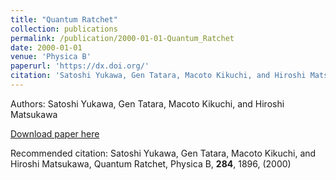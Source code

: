 ```yaml
---
title: "Quantum Ratchet"
collection: publications
permalink: /publication/2000-01-01-Quantum_Ratchet
date: 2000-01-01
venue: 'Physica B'
paperurl: 'https://dx.doi.org/'
citation: 'Satoshi Yukawa, Gen Tatara, Macoto Kikuchi, and Hiroshi Matsukawa, Quantum Ratchet, Physica B, <b>284</b>, 1896, (2000)'
---
```


Authors: Satoshi Yukawa, Gen Tatara, Macoto Kikuchi, and Hiroshi Matsukawa


<a href='https://dx.doi.org/'>Download paper here</a>

Recommended citation: Satoshi Yukawa, Gen Tatara, Macoto Kikuchi, and Hiroshi Matsukawa, Quantum Ratchet, Physica B, <b>284</b>, 1896, (2000)